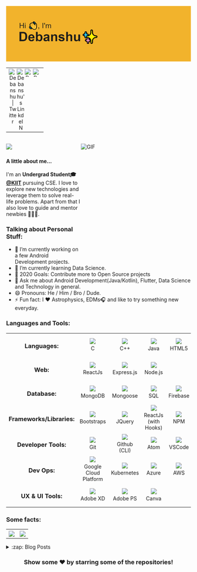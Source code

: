<img src="https://github.com/Debanshu777/Debanshu777/blob/main/banner.png"/>
<table>
    <tr>
    <td  align="center">
        <a href="https://twitter.com/DattaDebanshu">
        <img align="left" alt="Debanshu | Twitter" width="22px" src="https://cdn.jsdelivr.net/npm/simple-icons@v3/icons/twitter.svg" />
        </a>
        <a href="https://www.linkedin.com/in/debanshu-datta-483376169/">
        <img align="left" alt="Debanshu's LinkdeIN" width="22px" src="https://cdn.jsdelivr.net/npm/simple-icons@v3/icons/linkedin.svg" />
        </a>
        <a href="https://www.instagram.com/debanshu.datta">
        <img align="left" alt="Debanshu's Instagram" width="22px" height="22px" src="https://cdn.jsdelivr.net/npm/simple-icons@v3/icons/instagram.svg" />
        </a>
        <a href="https://medium.com/@debanshudatta123">
        <img align="left" alt="Debanshu's Instagram" width="22px" height="22px" src="https://simpleicons.org/icons/medium.svg" />
        </a>
    </td>
    <tr>
</table>
<br>
<img src="https://komarev.com/ghpvc/?username=Debanshu777&style=flat-square"/>

<img align="right" alt="GIF" src="https://github.com/Debanshu777/Debanshu777/blob/main/giphy.gif" height=300 width=300/>

#### A little about me...  
I'm an **Undergrad Student🎓 [@KIIT](https://kiit.ac.in/)** pursuing CSE. I love to explore new technologies 
and leverage them to solve real-life problems. Apart from that I also love to guide and 
mentor newbies 👨🏻‍💻.



### Talking about Personal Stuff:

- 🔭 I’m currently working on a few Android Development projects.
- 🌱 I’m currently learning Data Science.
- 🥅 2020 Goals: Contribute more to Open Source projects
- 💬 Ask me about Android Development(Java/Kotlin), Flutter, Data Science and Technology in general.
- 😄 Pronouns: He / Him / Bro / Dude.
- ⚡ Fun fact: I ❤️ Astrophysics, EDMs🎧 and like to try something new everyday. 

### Languages and Tools:
<table  width="0">
    <tr width="5%">
        <td align="center" width="5%"><h3>Languages:</h3 ></td>
        <td align="center" width="5%"><img src="https://mohitjaisal.com/CV-SVG/languages/c.svg" width="50%"><br>C</img></td>
        <td align="center" width="5%"><img src="https://mohitjaisal.com/CV-SVG/languages/c-plus-plus.svg" width="50%"><br>C++</img></td>
        <td align="center" width="5%"><img src="https://mohitjaisal.com/CV-SVG/languages/java-brands.svg" width="50%"><br>Java</img></td>
        <td align="center" width="5%"><img src="https://mohitjaisal.com/CV-SVG/languages/html5-brands.svg" width="50%"><br>HTML5</img></td>
        <td align="center" width="5%"><img src="https://mohitjaisal.com/CV-SVG/languages/css3-alt-brands.svg" width="50%"><br>CSS3</img></td>
        <td align="center" width="5%"><img src="https://mohitjaisal.com/CV-SVG/languages/js-square-brands.svg" width="50%"><br>Javascript</img></td>
    </tr>
    <tr width="5%">
        <td align="center" width="5%"><h3>Web:</h3></td>
        <td align="center" width="5%"><img src="https://mohitjaisal.com/CV-SVG/WEB/react.svg" width="40%"><br> ReactJs</img></td>
        <td align="center" width="5%"><img src="https://mohitjaisal.com/CV-SVG/WEB/expressjs.svg" width="50%"><br>Express.js</img></td>
        <td align="center" width="5%"><img src="https://mohitjaisal.com/CV-SVG/WEB/node-brands.svg" width="50%"><br> Node.js</img></td>
    </tr>
    <tr width="5%">
        <td align="center" width="5%"><h3>Database:</h3></td>
        <td align="center" width="5%"><img src="https://mohitjaisal.com/CV-SVG/DATABASE/mongodb.svg" width="40%"><br>MongoDB</img></td>
        <td align="center" width="5%"><img src="https://mohitjaisal.com/CV-SVG/DATABASE/mongoose.svg" width="50%"><br>Mongoose</img></td>
        <td align="center" width="5%"><img src="https://mohitjaisal.com/CV-SVG/DATABASE/mysql.svg" width="50%"><br>SQL</img></td>
        <td align="center" width="5%"><img src="https://mohitjaisal.com/CV-SVG/DATABASE/firebase.svg" width="50%"><br>Firebase</img></td>
    </tr>
    <tr width="5%">
        <td align="center" width="5%"><h3>Frameworks/Libraries:</h3></td>
        <td align="center" width="5%"><img src="https://mohitjaisal.com/CV-SVG/FRAMEWORKS-LIBRARIES/bootstrap-brands.svg" width="40%"><br>Bootstraps</img></td>
        <td align="center" width="5%"><img src="https://mohitjaisal.com/CV-SVG/FRAMEWORKS-LIBRARIES/jquery.svg" width="50%"><br>JQuery</img></td>
        <td align="center" width="5%"><img src="https://mohitjaisal.com/CV-SVG/FRAMEWORKS-LIBRARIES/react.svg" width="50%"><br>ReactJs (with Hooks)</img></td>
        <td align="center" width="5%"><img src="https://mohitjaisal.com/CV-SVG/FRAMEWORKS-LIBRARIES/npm.svg" width="50%"><br>NPM</img></td>
    </tr >
    <tr width="5%">
        <td align="center" width="5%"><h3>Developer Tools:</h3></td>
        <td align="center" width="5%"><img src="https://mohitjaisal.com/CV-SVG/DEVELOPER-TOOLS/git.svg" width="40%"><br>Git</img></td>
        <td align="center" width="5%"><img src="https://mohitjaisal.com/CV-SVG/DEVELOPER-TOOLS/github.svg" width="50%"><br>Github (CLI)</img></td>
        <td align="center" width="5%"><img src="https://mohitjaisal.com/CV-SVG/DEVELOPER-TOOLS/atom.svg" width="50%"><br> Atom</img></td>
        <td align="center" width="5%"><img src="https://mohitjaisal.com/CV-SVG/DEVELOPER-TOOLS/visualstudio.svg" width="50%"><br>VSCode</img></td>
        <td align="center" width="5%"><img src="https://mohitjaisal.com/CV-SVG/DEVELOPER-TOOLS/postman.svg" width="50%"><br>Postman</img></td>
        <td align="center" width="5%"><img src="https://mohitjaisal.com/CV-SVG/DEVELOPER-TOOLS/seo.svg"><br>SEO</img></td>
    </tr>
    <tr width="5%">
        <td align="center" width="5%"><h3>Dev Ops:</h3></td>
        <td align="center" width="20%"><img src="https://mohitjaisal.com/CV-SVG/DEV-OPS/googlecloud.svg" width="20%"><br>Google Cloud Platform</img></td>
        <td align="center" width="20%"><img src="https://mohitjaisal.com/CV-SVG/DEV-OPS/kubernetes.svg" width="50%"><br> Kubernetes</img></td>
        <td align="center" width="20%"><img src="https://mohitjaisal.com/CV-SVG/DEV-OPS/microsoftazure.svg" width="50%"><br>Azure</img></td>
        <td align="center" width="20%"><img src="https://mohitjaisal.com/CV-SVG/DEV-OPS/amazonaws.svg" width="50%"><br>AWS</img></td>
        <td align="center" width="20%"><img src="https://mohitjaisal.com/CV-SVG/DEV-OPS/netlify.svg" width="50%"><br>Netlify</img></td>
        <td align="center" width="20%"><img src="https://mohitjaisal.com/CV-SVG/DEV-OPS/heroku.svg" width="50%"><br>Heroku</img></td>
    </tr>
    <tr width="5%">
        <td align="center" width="5%"><h3>UX & UI Tools:</h3></td>
        <td align="center" width="5%"><img src="https://mohitjaisal.com/CV-SVG/UX-UI-TOOLS/adobexd.svg" width="40%"><br>Adobe XD</img></td>
        <td align="center" width="5%"><img src="https://mohitjaisal.com/CV-SVG/UX-UI-TOOLS/adobephotoshop.svg" width="50%"><br>Adobe PS</img></td>
        <td align="center" width="5%"><img src="https://mohitjaisal.com/CV-SVG/UX-UI-TOOLS/canva.svg" width="50%"><br>Canva</img></td>
    </tr>
    
</table> 

### Some facts:
<table>
    <tr>
        <td rowspan=2>
            <img src="https://github-readme-stats.vercel.app/api/top-langs/?username=Debanshu777&theme=dark" align="center"/></td>
    </tr>
    <tr>
        <td><img src="https://github-readme-stats.vercel.app/api?username=Debanshu777&count_private=true&theme=dark&show_icons=true" align="center"/></td>
    </tr>
</table>

<details>
  <summary>:zap: Blog Posts</summary>
  
### Blog Posts:
<a href="https://medium.com/@debanshudatta123">
<img src="https://github-readme-medium.vercel.app/?username=debanshudatta123&limit=3"/>
</a>
</details>

<div align="center">

### Show some ❤️ by starring some of the repositories!

</div>
